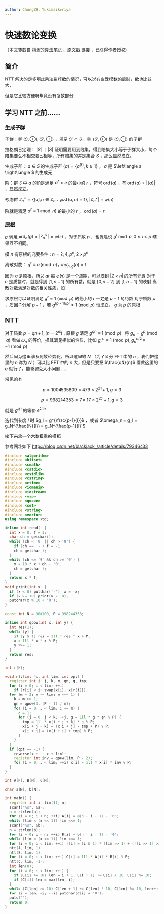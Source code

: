 ```yaml
---
author: ChungZH, Yukimaikoriya
---
```


# 快速数论变换

（本文转载自 [桃酱的算法笔记](https://zhuanlan.zhihu.com/c_1005817911142838272) ，原文戳 [链接](https://zhuanlan.zhihu.com/p/41867199) ，已获得作者授权）

## 简介

NTT 解决的是多项式乘法带模数的情况，可以说有些受模数的限制，数也比较大，

但是它比较方便呀毕竟没有复数部分

## 学习 NTT 之前……

### 生成子群

子群：群 $(S,⊕), (S′,⊕)$ ，满足 $S′⊂S$ ，则 $(S′,⊕)$ 是 $(S,⊕)$ 的子群

拉格朗日定理： $|S′|∣|S |$ 证明需要用到陪集，得到陪集大小等于子群大小，每个陪集要么不相交要么相等，所有陪集的并是集合 $S$ ，那么显然成立。

生成子群： $a \in S$ 的生成子群 $\left\langle a\right\rangle  = \{a^{(k)}, k \geq 1 \}$ ， $a$ 是 $\left\langle  a \right\rangle $ 的生成元

阶：群 $S$ 中 $a$ 的阶是满足 $a^r=e$ 的最小的 $r$ ，符号 $\operatorname{ord}(a)$ ，有 $\operatorname{ord}(a)=\left|\left\langle a\right\rangle \right|$ ，显然成立。

考虑群 $Z_n^ \times =\{[a], n \in Z_n : \gcd(a, n) = 1\}, |Z_n^ \times | = \varphi(n)$ 

阶就是满足 $a^r \equiv 1 \pmod n$ 的最小的 $r$ ， $\operatorname{ord}(a)=r$ 

###  [原根](../primitive-root.md) 

 $g$ 满足 $\operatorname{ord}_n(g)=\left|Z_n^\times\right|=\varphi(n)$ ，对于质数 $p$ ，也就是说 $g^i \bmod p, 0 \leq i < p$ 结果互不相同。

模 $n$ 有原根的充要条件 : $n = 2, 4, p^e, 2 \times p^e$ 

离散对数： $g^t \equiv a \pmod n，ind_{n,g}{(a)}=t$ 

因为 $g$ 是原根，所以 $gt$ 每 $\varphi(n)$ 是一个周期，可以取到 $| Z \times n |$ 的所有元素
对于 $n$ 是质数时，就是得到 $[1,n−1]$ 的所有数，就是 $[0,n−2]$ 到 $[1,n−1]$ 的映射
离散对数满足对数的相关性质，如

求原根可以证明满足 $g^r \equiv 1\pmod p$ 的最小的 $r$ 一定是 $p−1$ 的约数
对于质数 $p$ ，质因子分解 $p−1$ ，若 $g^{(p-1)/pi} \neq 1 \pmod p$ 恒成立， $g$ 为 $p$ 的原根

## NTT

对于质数 $p=qn+1, (n=2^m)$ , 原根 $g$ 满足 $g^{qn} \equiv 1 \pmod p$ , 将 $g_n=g^p\pmod q$ 看做 $\omega_n$ 的等价，择其满足相似的性质，比如 $g_n^n \equiv 1 \pmod p, g_n^{n/2} \equiv -1 \pmod p$ 

然后因为这里涉及到数论变化，所以这里的 $N$ （为了区分 FFT 中的 $n$ ，我们把这里的 $n$ 称为 $N$ ）可以比 FFT 中的 $n$ 大，但是只要把 $\frac{qN}{n}$ 看做这里的 $q$ 就行了，能够避免大小问题……

常见的有

$$
p = 1004535809 = 479 \times 2^{21}+1, g=3
$$

$$
p=998244353=7 \times 17 \times 2^{23}+1, g=3
$$

就是 $g^{qn}$ 的等价 $e^{2\pi n}$ 

迭代到长度 $l$ 时 $g_l = g^{\frac{p-1}{l}}$ ，或者 $\omega_n = g_l = g_N^{\frac{N}{l}} = g_N^{\frac{p-1}{l}}$ 

接下来放一个大数相乘的模板

参考网址如下 <https://blog.csdn.net/blackjack_/article/details/79346433> 

```cpp
#include <algorithm>
#include <bitset>
#include <cmath>
#include <cstdio>
#include <cstdlib>
#include <cstring>
#include <ctime>
#include <iomanip>
#include <iostream>
#include <map>
#include <queue>
#include <set>
#include <string>
#include <vector>
using namespace std;

inline int read() {
  int x = 0, f = 1;
  char ch = getchar();
  while (ch < '0' || ch > '9') {
    if (ch == '-') f = -1;
    ch = getchar();
  }
  while (ch <= '9' && ch >= '0') {
    x = 10 * x + ch - '0';
    ch = getchar();
  }
  return x * f;
}
void print(int x) {
  if (x < 0) putchar('-'), x = -x;
  if (x >= 10) print(x / 10);
  putchar(x % 10 + '0');
}

const int N = 300100, P = 998244353;

inline int qpow(int x, int y) {
  int res(1);
  while (y) {
    if (y & 1) res = 1ll * res * x % P;
    x = 1ll * x * x % P;
    y >>= 1;
  }
  return res;
}

int r[N];

void ntt(int *x, int lim, int opt) {
  register int i, j, k, m, gn, g, tmp;
  for (i = 0; i < lim; ++i)
    if (r[i] < i) swap(x[i], x[r[i]]);
  for (m = 2; m <= lim; m <<= 1) {
    k = m >> 1;
    gn = qpow(3, (P - 1) / m);
    for (i = 0; i < lim; i += m) {
      g = 1;
      for (j = 0; j < k; ++j, g = 1ll * g * gn % P) {
        tmp = 1ll * x[i + j + k] * g % P;
        x[i + j + k] = (x[i + j] - tmp + P) % P;
        x[i + j] = (x[i + j] + tmp) % P;
      }
    }
  }
  if (opt == -1) {
    reverse(x + 1, x + lim);
    register int inv = qpow(lim, P - 2);
    for (i = 0; i < lim; ++i) x[i] = 1ll * x[i] * inv % P;
  }
}

int A[N], B[N], C[N];

char a[N], b[N];

int main() {
  register int i, lim(1), n;
  scanf("%s", &a);
  n = strlen(a);
  for (i = 0; i < n; ++i) A[i] = a[n - i - 1] - '0';
  while (lim < (n << 1)) lim <<= 1;
  scanf("%s", &b);
  n = strlen(b);
  for (i = 0; i < n; ++i) B[i] = b[n - i - 1] - '0';
  while (lim < (n << 1)) lim <<= 1;
  for (i = 0; i < lim; ++i) r[i] = (i & 1) * (lim >> 1) + (r[i >> 1] >> 1);
  ntt(A, lim, 1);
  ntt(B, lim, 1);
  for (i = 0; i < lim; ++i) C[i] = 1ll * A[i] * B[i] % P;
  ntt(C, lim, -1);
  int len(0);
  for (i = 0; i < lim; ++i) {
    if (C[i] >= 10) len = i + 1, C[i + 1] += C[i] / 10, C[i] %= 10;
    if (C[i]) len = max(len, i);
  }
  while (C[len] >= 10) C[len + 1] += C[len] / 10, C[len] %= 10, len++;
  for (i = len; ~i; --i) putchar(C[i] + '0');
  puts("");
  return 0;
}
```
